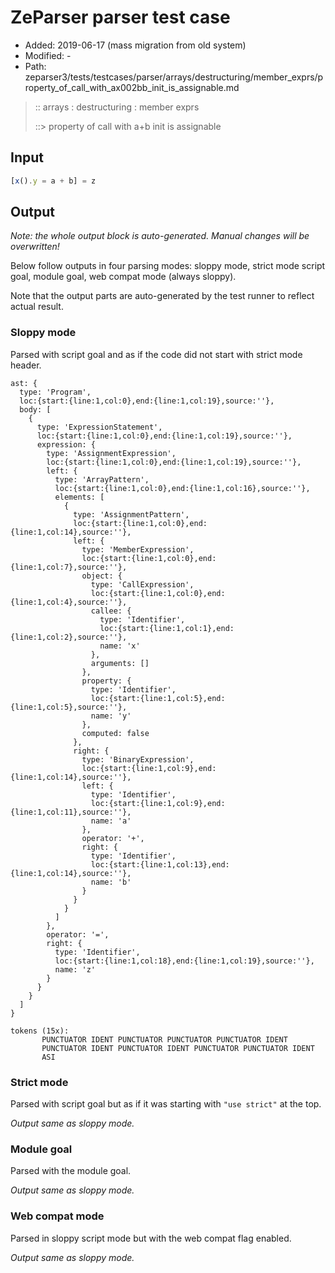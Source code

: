 # ZeParser parser test case

- Added: 2019-06-17 (mass migration from old system)
- Modified: -
- Path: zeparser3/tests/testcases/parser/arrays/destructuring/member_exprs/property_of_call_with_ax002bb_init_is_assignable.md

> :: arrays : destructuring : member exprs
>
> ::> property of call with a+b init is assignable

## Input

`````js
[x().y = a + b] = z
`````

## Output

_Note: the whole output block is auto-generated. Manual changes will be overwritten!_

Below follow outputs in four parsing modes: sloppy mode, strict mode script goal, module goal, web compat mode (always sloppy).

Note that the output parts are auto-generated by the test runner to reflect actual result.

### Sloppy mode

Parsed with script goal and as if the code did not start with strict mode header.

`````
ast: {
  type: 'Program',
  loc:{start:{line:1,col:0},end:{line:1,col:19},source:''},
  body: [
    {
      type: 'ExpressionStatement',
      loc:{start:{line:1,col:0},end:{line:1,col:19},source:''},
      expression: {
        type: 'AssignmentExpression',
        loc:{start:{line:1,col:0},end:{line:1,col:19},source:''},
        left: {
          type: 'ArrayPattern',
          loc:{start:{line:1,col:0},end:{line:1,col:16},source:''},
          elements: [
            {
              type: 'AssignmentPattern',
              loc:{start:{line:1,col:0},end:{line:1,col:14},source:''},
              left: {
                type: 'MemberExpression',
                loc:{start:{line:1,col:0},end:{line:1,col:7},source:''},
                object: {
                  type: 'CallExpression',
                  loc:{start:{line:1,col:0},end:{line:1,col:4},source:''},
                  callee: {
                    type: 'Identifier',
                    loc:{start:{line:1,col:1},end:{line:1,col:2},source:''},
                    name: 'x'
                  },
                  arguments: []
                },
                property: {
                  type: 'Identifier',
                  loc:{start:{line:1,col:5},end:{line:1,col:5},source:''},
                  name: 'y'
                },
                computed: false
              },
              right: {
                type: 'BinaryExpression',
                loc:{start:{line:1,col:9},end:{line:1,col:14},source:''},
                left: {
                  type: 'Identifier',
                  loc:{start:{line:1,col:9},end:{line:1,col:11},source:''},
                  name: 'a'
                },
                operator: '+',
                right: {
                  type: 'Identifier',
                  loc:{start:{line:1,col:13},end:{line:1,col:14},source:''},
                  name: 'b'
                }
              }
            }
          ]
        },
        operator: '=',
        right: {
          type: 'Identifier',
          loc:{start:{line:1,col:18},end:{line:1,col:19},source:''},
          name: 'z'
        }
      }
    }
  ]
}

tokens (15x):
       PUNCTUATOR IDENT PUNCTUATOR PUNCTUATOR PUNCTUATOR IDENT
       PUNCTUATOR IDENT PUNCTUATOR IDENT PUNCTUATOR PUNCTUATOR IDENT
       ASI
`````

### Strict mode

Parsed with script goal but as if it was starting with `"use strict"` at the top.

_Output same as sloppy mode._

### Module goal

Parsed with the module goal.

_Output same as sloppy mode._

### Web compat mode

Parsed in sloppy script mode but with the web compat flag enabled.

_Output same as sloppy mode._
